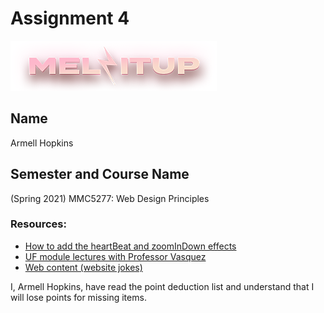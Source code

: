 # Assignment 4

![Melzitup Logo](images/logo.png)

## Name
Armell Hopkins
## Semester and Course Name
 (Spring 2021) MMC5277: Web Design Principles

### Resources:

* [How to add the heartBeat and zoomInDown effects](https://animate.style/)
* [UF module lectures with Professor Vasquez](https://ufl.instructure.com/courses/418174/modules)
* [Web content (website jokes)](https://parade.com/1041830/marynliles/clean-jokes/)

I, Armell Hopkins, have read the point deduction list and understand that I will lose points for missing items.
